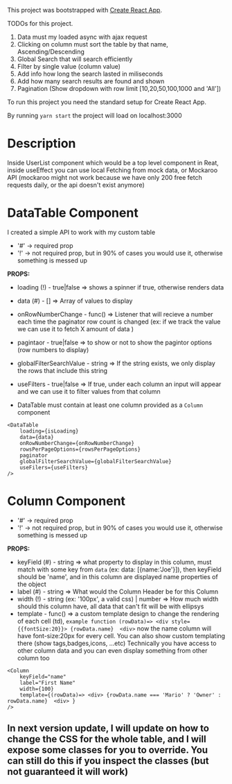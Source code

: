This project was bootstrapped with [Create React App](https://github.com/facebook/create-react-app).

TODOs for this project.

1. Data must my loaded async with ajax request
2. Clicking on column must sort the table by that name, Ascending/Descending
3. Global Search that will search efficiently
4. Filter by single value (column value)
5. Add info how long the search lasted in miliseconds 
6. Add how many search results are found and shown
7. Pagination (Show dropdown with row limit [10,20,50,100,1000 and 'All'])


To run this project you need the standard setup for Create React App. 

By running `yarn start` the project will load on localhost:3000

# Description

Inside UserList component which would be a top level component in Reat, inside useEffect you can use local Fetching from mock data, or Mockaroo API (mockaroo might not work because we have only 200 free fetch requests daily, or the api doesn't exist anymore)

# DataTable Component

I created a simple API to work with my custom table

- '#' -> required prop
- '!' -> not required prop, but in 90% of cases you would use it, otherwise something is messed up

**PROPS:** 
* loading (!) - true|false => shows a spinner if true, otherwise renders data
* data (#) - [] => Array of values to display
* onRowNumberChange - func() => Listener that will recieve a number each time the paginator row count is changed (ex: if we track the value we can use it to fetch X amount of data )
* pagintaor - true|false => to show or not to show the pagintor options (row numbers to display)
* globalFilterSearchValue - string => If the string exists, we only display the rows that include this string
* useFilters - true|false => If true, under each column an input will appear and we can use it to filter values from that column

* DataTable must contain at least one column provided as a `Column` component

```
<DataTable
    loading={isLoading}
    data={data}
    onRowNumberChange={onRowNumberChange}
    rowsPerPageOptions={rowsPerPageOptions}
    paginator
    globalFilterSearchValue={globalFilterSearchValue}
    useFilers={useFilters}
/>
 ```

# Column Component
 
 - '#' -> required prop
 - '!' -> not required prop, but in 90% of cases you would use it, otherwise something is messed up

**PROPS:**
* keyField (#) - string => what property to display in this column, must match with some key from `data` (ex: data: [{name:'Joe'}]), then keyField should be 'name', and in this column are displayed name properties of the object
* label (#) - string => What would the Column Header be for this Column
* width (!) - string (ex: '100px', a valid css) | number => How much width should this column have, all data that can't fit will be with ellipsys 
* template - func() => a custom template design to change the rendering of each cell (td), 
`example function (rowData)=> <div style={{fontSize:20}}> {rowData.name}  <div>` now the name column will have font-size:20px for every cell. You can also show custom templating there (show tags,badges,icons, ...etc) Technically you have access to other column data and you can even display something from other column too

```
<Column
    keyField="name"
    label="First Name"
    width={100}
    template={(rowData)=> <div> {rowData.name === 'Mario' ? 'Owner' : rowData.name}  <div> }
/>
 ```


## In next version update, I will update on how to change the CSS for the whole table, and I will expose some classes for you to override. You can still do this if you inspect the classes (but not guaranteed it will work)
